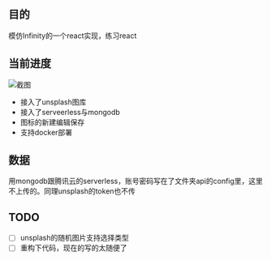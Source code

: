 ## 目的
模仿Infinity的一个react实现，练习react

## 当前进度

![截图](https://s2.loli.net/2021/12/20/mqBM4hb7znVi39X.png)

- 接入了unsplash图库
- 接入了serveerless与mongodb
- 图标的新建编辑保存
- 支持docker部署

## 数据
用mongodb跟腾讯云的serverless，账号密码写在了文件夹api的config里，这里不上传的。同理unsplash的token也不传

## TODO
- [ ] unsplash的随机图片支持选择类型
- [ ] 重构下代码，现在的写的太随便了 